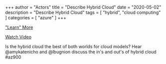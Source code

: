 +++
author = "Actors"
title = "Describe Hybrid Cloud"
date = "2020-05-02"
description = "Describe Hybrid Cloud"
tags = [
    "hybrid",
    "cloud computing"
]
categories = [
    "azure"
]
+++

["Learn" More](https://jhand.dev/26)

[Watch Video](https://twitter.com/i/status/1258411264532901892)

Is the hybrid cloud the best of both worlds for cloud models? Hear @amykatenicho and @lbugnion discuss the in's and out's of hybrid cloud  #az900